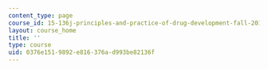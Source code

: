```yaml
---
content_type: page
course_id: 15-136j-principles-and-practice-of-drug-development-fall-2013
layout: course_home
title: ''
type: course
uid: 0376e151-9892-e816-376a-d993be82136f
---
```

